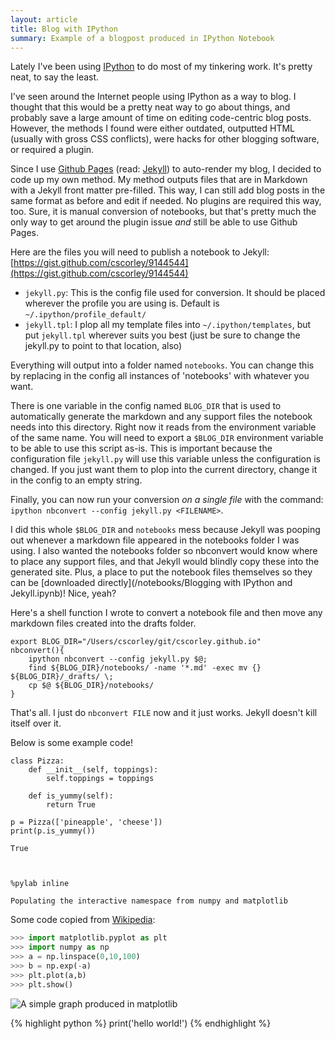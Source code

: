 ```yaml
---
layout: article
title: Blog with IPython
summary: Example of a blogpost produced in IPython Notebook
---
```



Lately I've been using [IPython][] to do most of my tinkering work.
It's pretty neat, to say the least.

I've seen around the Internet people using IPython as a way to blog.
I thought that this would be a pretty neat way to go about things, and 
probably save a large amount of time on editing code-centric blog posts.
However, the methods I found were either outdated, 
outputted HTML (usually with gross CSS conflicts),
were hacks for other blogging software, or required a plugin.

Since I use [Github Pages][] (read: [Jekyll][]) to auto-render my blog, I decided to
code up my own method.
My method outputs files that are in Markdown with a Jekyll front matter pre-filled.
This way, I can still add blog posts in the same format as before and edit if needed.
No plugins are required this way, too. Sure, it is manual conversion of notebooks, but
that's pretty much the only way to get around the plugin issue *and* still be able to use Github Pages.

[IPython]: http://ipython.org/
[Github Pages]: http://pages.github.com/
[Jekyll]: http://jekyllrb.com/

Here are the files you will need to publish a notebook to Jekyll: [https://gist.github.com/cscorley/9144544](https://gist.github.com/cscorley/9144544)

* `jekyll.py`: This is the config file used for conversion. It should be placed wherever the profile you are using is. Default is `~/.ipython/profile_default/`
* `jekyll.tpl`: I plop all my template files into `~/.ipython/templates`, but put `jekyll.tpl` wherever suits you best (just be sure to change the jekyll.py to point to that location, also)

Everything will output into a folder named `notebooks`. 
You can change this by replacing in the config all instances of 'notebooks' with whatever you want. 

There is one variable in the config named `BLOG_DIR` 
that is used to automatically generate the markdown 
and any support files the notebook needs into this directory. 
Right now it reads from the environment variable of the same name. 
You will need to export a `$BLOG_DIR` environment variable to be able to use this script as-is.
This is important because the configuration file `jekyll.py` will use this variable unless the configuration is changed.
If you just want them to plop into the current directory, change it in the config to an empty string.

Finally, you can now run your conversion *on a single file* with the command: `ipython nbconvert --config jekyll.py <FILENAME>`.

I did this whole `$BLOG_DIR` and `notebooks` mess because Jekyll was pooping out whenever a markdown file appeared in the notebooks folder I was using. I also wanted the notebooks folder so nbconvert would know where to place any support files, and that Jekyll would blindly copy these into the generated site. Plus, a place to put the notebook files themselves so they can be [downloaded directly](/notebooks/Blogging with IPython and Jekyll.ipynb)! Nice, yeah?

Here's a shell function I wrote to convert a notebook file and then move any markdown files created into the drafts folder.
    
    export BLOG_DIR="/Users/cscorley/git/cscorley.github.io"
    nbconvert(){
        ipython nbconvert --config jekyll.py $@;
        find ${BLOG_DIR}/notebooks/ -name '*.md' -exec mv {} ${BLOG_DIR}/_drafts/ \;
        cp $@ ${BLOG_DIR}/notebooks/
    }

That's all. I just do `nbconvert FILE` now and it just works. Jekyll doesn't kill itself over it.

Below is some example code!


    class Pizza:
        def __init__(self, toppings):
            self.toppings = toppings
            
        def is_yummy(self):
            return True
    
    p = Pizza(['pineapple', 'cheese'])
    print(p.is_yummy())

    True
    


    %pylab inline

    Populating the interactive namespace from numpy and matplotlib
    

Some code copied from [Wikipedia](https://en.wikipedia.org/wiki/Matplotlib):

```python
>>> import matplotlib.pyplot as plt
>>> import numpy as np
>>> a = np.linspace(0,10,100)
>>> b = np.exp(-a)
>>> plt.plot(a,b)
>>> plt.show()
```

![A simple graph produced in matplotlib](/images/output_4_0.png)

{% highlight python %}
    print('hello world!')
{% endhighlight %}
